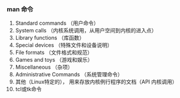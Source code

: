 ### man 命令 
1. Standard commands （用户命令）
2. System calls （内核系统调用，从用户空间到内核的进入点）
3. Library functions （库函数）
4. Special devices （特殊文件和设备说明）
5. File formats （文件格式和规范）
6. Games and toys （游戏和娱乐）
7. Miscellaneous （杂项）
8. Administrative Commands （系统管理命令）
9. 其他（Linux特定的）， 用来存放内核例行程序的文档（API 内核调用）
10. tcl或tk命令